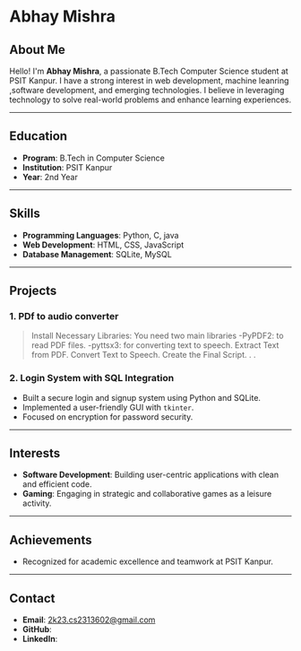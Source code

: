 # Abhay Mishra

## About Me
Hello! I'm **Abhay Mishra**, a passionate B.Tech Computer Science student at PSIT Kanpur. I have a strong interest in web development, machine leanring ,software development, and emerging technologies. I believe in leveraging technology to solve real-world problems and enhance learning experiences.

---

## Education
- **Program**: B.Tech in Computer Science
- **Institution**: PSIT Kanpur
- **Year**: 2nd Year

---

## Skills
- **Programming Languages**: Python, C, java
- **Web Development**: HTML, CSS, JavaScript
- **Database Management**: SQLite, MySQL

---

## Projects
### 1. PDf to audio converter
>Install Necessary Libraries: You need two main libraries 
-PyPDF2: to read PDF files.
-pyttsx3: for converting text to speech.
>Extract Text from PDF.
>Convert Text to Speech.
>Create the Final Script.
>.
>.
### 2. Login System with SQL Integration
- Built a secure login and signup system using Python and SQLite.
- Implemented a user-friendly GUI with `tkinter`.
- Focused on encryption for password security.

---

## Interests
- **Software Development**: Building user-centric applications with clean and efficient code.
- **Gaming**: Engaging in strategic and collaborative games as a leisure activity.

---

## Achievements

- Recognized for academic excellence and teamwork at PSIT Kanpur.

---

## Contact
- **Email**: 2k23.cs2313602@gmail.com
- **GitHub**: 
- **LinkedIn**: 
